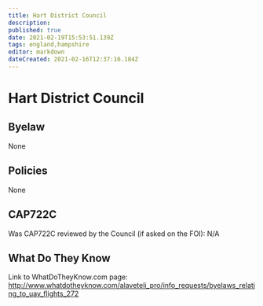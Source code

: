 ```yaml
---
title: Hart District Council
description: 
published: true
date: 2021-02-19T15:53:51.139Z
tags: england,hampshire
editor: markdown
dateCreated: 2021-02-16T12:37:16.184Z
---
```


# Hart District Council

## Byelaw
None

## Policies
None

## CAP722C

Was CAP722C reviewed by the Council (if asked on the FOI): N/A

## What Do They Know

Link to WhatDoTheyKnow.com page:
http://www.whatdotheyknow.com/alaveteli_pro/info_requests/byelaws_relating_to_uav_flights_272

